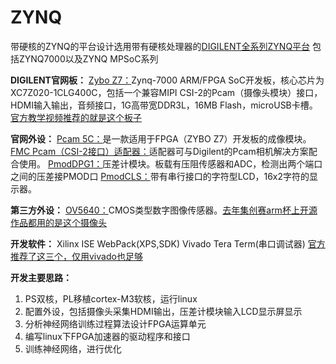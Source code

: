 # ZYNQ

带硬核的ZYNQ的平台设计选用带有硬核处理器的[DIGILENT全系列ZYNQ平台](http://www.digilent.com.cn/products/fpga.html)
包括ZYNQ7000以及ZYNQ MPSoC系列

**DIGILENT官网板：**
[Zybo Z7：](http://www.digilent.com.cn/products/product-zybo-z7-20.html)Zynq-7000 ARM/FPGA SoC开发板，核心芯片为XC7Z020-1CLG400C，包括一个兼容MIPI CSI-2的Pcam（摄像头模块）接口，HDMI输入输出，音频接口，1G高带宽DDR3L，16MB Flash，microUSB卡槽。
<u>官方教学视频推荐的就是这个板子</u>

**官网外设：**
[Pcam 5C：](http://www.digilent.com.cn/products/proinfo/456.html)是一款适用于FPGA（ZYBO Z7）开发板的成像模块。 
[FMC Pcam（CSI-2接口）适配器：](http://www.digilent.com.cn/products/proinfo/474.html)适配器可与Digilent的Pcam相机解决方案配合使用。
[PmodDPG1：](http://www.digilent.com.cn/products/pmoddpg1-differential-pressure-gauge-sensor.html)压差计模块。板载有压阻传感器和ADC，检测出两个端口之间的压差接PMOD口
[PmodCLS：](http://www.digilent.com.cn/products/product-pmodcls.html)带有串行接口的字符型LCD，16x2字符的显示器。

**第三方外设：**
[OV5640：](https://www.cnblogs.com/xuexizhe/p/8710063.html)CMOS类型数字图像传感器。<u>去年集创赛arm杯上开源作品都用的是这个摄像头</u>

**开发软件：**
Xilinx ISE WebPack(XPS,SDK)
Vivado
Tera Term(串口调试器)
<u>官方推荐了这三个，仅用vivado也足够</u>

**开发主要思路：**

1. PS双核，PL移植cortex-M3软核，运行linux
2. 配置外设，包括摄像头采集HDMI输出，压差计模块输入LCD显示屏显示
3. 分析神经网络训练过程算法设计FPGA运算单元
4. 编写linux下FPGA加速器的驱动程序和接口
5. 训练神经网络，进行优化

